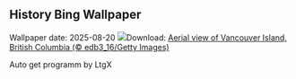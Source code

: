 ## History Bing Wallpaper
Wallpaper date: 2025-08-20
![](https://www.bing.com/th?id=OHR.VanIsland_EN-CA8465545166_UHD.jpg&w=1000)Download: [Aerial view of Vancouver Island, British Columbia (© edb3_16/Getty Images)](https://www.bing.com/th?id=OHR.VanIsland_EN-CA8465545166_UHD.jpg)

Auto get programm by LtgX
